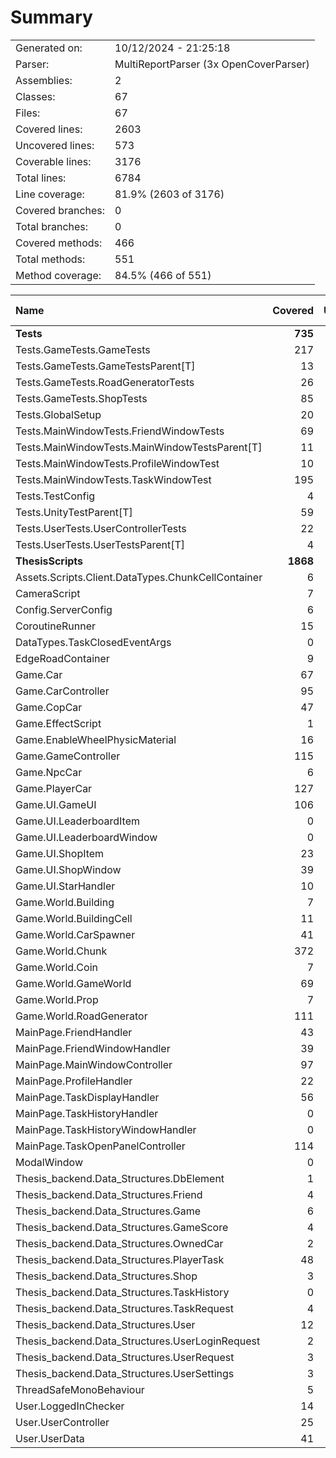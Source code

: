 ﻿# Summary
|||
|:---|:---|
| Generated on: | 10/12/2024 - 21:25:18 |
| Parser: | MultiReportParser (3x OpenCoverParser) |
| Assemblies: | 2 |
| Classes: | 67 |
| Files: | 67 |
| Covered lines: | 2603 |
| Uncovered lines: | 573 |
| Coverable lines: | 3176 |
| Total lines: | 6784 |
| Line coverage: | 81.9% (2603 of 3176) |
| Covered branches: | 0 |
| Total branches: | 0 |
| Covered methods: | 466 |
| Total methods: | 551 |
| Method coverage: | 84.5% (466 of 551) |

|**Name**|**Covered**|**Uncovered**|**Coverable**|**Total**|**Line coverage**|**Covered**|**Total**|**Branch coverage**|**Covered**|**Total**|**Method coverage**|
|:---|---:|---:|---:|---:|---:|---:|---:|---:|---:|---:|---:|
|**Tests**|**735**|**21**|**756**|**1388**|**97.2%**|**0**|**0**|****|**56**|**56**|**100%**|
|Tests.GameTests.GameTests|217|0|217|351|100%|0|0||16|16|100%|
|Tests.GameTests.GameTestsParent[T]|13|9|22|46|59%|0|0||1|1|100%|
|Tests.GameTests.RoadGeneratorTests|26|0|26|55|100%|0|0||3|3|100%|
|Tests.GameTests.ShopTests|85|3|88|156|96.5%|0|0||6|6|100%|
|Tests.GlobalSetup|20|0|20|56|100%|0|0||4|4|100%|
|Tests.MainWindowTests.FriendWindowTests|69|0|69|127|100%|0|0||4|4|100%|
|Tests.MainWindowTests.MainWindowTestsParent[T]|11|9|20|40|55%|0|0||1|1|100%|
|Tests.MainWindowTests.ProfileWindowTest|10|0|10|31|100%|0|0||1|1|100%|
|Tests.MainWindowTests.TaskWindowTest|195|0|195|295|100%|0|0||10|10|100%|
|Tests.TestConfig|4|0|4|48|100%|0|0||1|1|100%|
|Tests.UnityTestParent[T]|59|0|59|112|100%|0|0||5|5|100%|
|Tests.UserTests.UserControllerTests|22|0|22|47|100%|0|0||3|3|100%|
|Tests.UserTests.UserTestsParent[T]|4|0|4|24|100%|0|0||1|1|100%|
|**ThesisScripts**|**1868**|**552**|**2420**|**5396**|**77.1%**|**0**|**0**|****|**410**|**495**|**82.8%**|
|Assets.Scripts.Client.DataTypes.ChunkCellContainer|6|0|6|17|100%|0|0||5|5|100%|
|CameraScript|7|0|7|34|100%|0|0||2|2|100%|
|Config.ServerConfig|6|1|7|99|85.7%|0|0||6|7|85.7%|
|CoroutineRunner|15|0|15|33|100%|0|0||3|3|100%|
|DataTypes.TaskClosedEventArgs|0|4|4|14|0%|0|0||0|1|0%|
|EdgeRoadContainer|9|0|9|15|100%|0|0||7|7|100%|
|Game.Car|67|18|85|143|78.8%|0|0||13|13|100%|
|Game.CarController|95|24|119|229|79.8%|0|0||14|18|77.7%|
|Game.CopCar|47|11|58|95|81%|0|0||1|1|100%|
|Game.EffectScript|1|0|1|13|100%|0|0||1|1|100%|
|Game.EnableWheelPhysicMaterial|16|0|16|37|100%|0|0||2|2|100%|
|Game.GameController|115|10|125|289|92%|0|0||25|25|100%|
|Game.NpcCar|6|0|6|19|100%|0|0||1|1|100%|
|Game.PlayerCar|127|49|176|253|72.1%|0|0||17|19|89.4%|
|Game.UI.GameUI|106|22|128|241|82.8%|0|0||24|28|85.7%|
|Game.UI.LeaderboardItem|0|4|4|23|0%|0|0||0|1|0%|
|Game.UI.LeaderboardWindow|0|43|43|101|0%|0|0||0|5|0%|
|Game.UI.ShopItem|23|0|23|68|100%|0|0||8|8|100%|
|Game.UI.ShopWindow|39|13|52|109|75%|0|0||6|8|75%|
|Game.UI.StarHandler|10|0|10|49|100%|0|0||1|1|100%|
|Game.World.Building|7|2|9|76|77.7%|0|0||5|7|71.4%|
|Game.World.BuildingCell|11|0|11|30|100%|0|0||7|7|100%|
|Game.World.CarSpawner|41|2|43|128|95.3%|0|0||4|5|80%|
|Game.World.Chunk|372|44|416|653|89.4%|0|0||29|31|93.5%|
|Game.World.Coin|7|0|7|33|100%|0|0||2|2|100%|
|Game.World.GameWorld|69|16|85|172|81.1%|0|0||6|6|100%|
|Game.World.Prop|7|3|10|65|70%|0|0||3|6|50%|
|Game.World.RoadGenerator|111|23|134|244|82.8%|0|0||8|9|88.8%|
|MainPage.FriendHandler|43|0|43|124|100%|0|0||7|7|100%|
|MainPage.FriendWindowHandler|39|20|59|153|66.1%|0|0||7|9|77.7%|
|MainPage.MainWindowController|97|39|136|312|71.3%|0|0||14|17|82.3%|
|MainPage.ProfileHandler|22|3|25|93|88%|0|0||4|5|80%|
|MainPage.TaskDisplayHandler|56|17|73|191|76.7%|0|0||10|11|90.9%|
|MainPage.TaskHistoryHandler|0|12|12|54|0%|0|0||0|1|0%|
|MainPage.TaskHistoryWindowHandler|0|30|30|93|0%|0|0||0|5|0%|
|MainPage.TaskOpenPanelController|114|14|128|298|89%|0|0||15|15|100%|
|ModalWindow|0|38|38|71|0%|0|0||0|4|0%|
|Thesis_backend.Data_Structures.DbElement|1|1|2|11|50%|0|0||2|3|66.6%|
|Thesis_backend.Data_Structures.Friend|4|1|5|18|80%|0|0||9|10|90%|
|Thesis_backend.Data_Structures.Game|6|2|8|20|75%|0|0||12|15|80%|
|Thesis_backend.Data_Structures.GameScore|4|2|6|19|66.6%|0|0||8|11|72.7%|
|Thesis_backend.Data_Structures.OwnedCar|2|3|5|21|40%|0|0||4|9|44.4%|
|Thesis_backend.Data_Structures.PlayerTask|48|12|60|87|80%|0|0||21|23|91.3%|
|Thesis_backend.Data_Structures.Shop|3|1|4|15|75%|0|0||6|7|85.7%|
|Thesis_backend.Data_Structures.TaskHistory|0|6|6|20|0%|0|0||0|11|0%|
|Thesis_backend.Data_Structures.TaskRequest|4|0|4|16|100%|0|0||8|8|100%|
|Thesis_backend.Data_Structures.User|12|1|13|26|92.3%|0|0||25|26|96.1%|
|Thesis_backend.Data_Structures.UserLoginRequest|2|0|2|14|100%|0|0||4|4|100%|
|Thesis_backend.Data_Structures.UserRequest|3|0|3|15|100%|0|0||6|6|100%|
|Thesis_backend.Data_Structures.UserSettings|3|1|4|15|75%|0|0||6|8|75%|
|ThreadSafeMonoBehaviour|5|0|5|12|100%|0|0||3|3|100%|
|User.LoggedInChecker|14|12|26|77|53.8%|0|0||3|5|60%|
|User.UserController|25|45|70|200|35.7%|0|0||5|12|41.6%|
|User.UserData|41|3|44|139|93.1%|0|0||31|31|100%|
